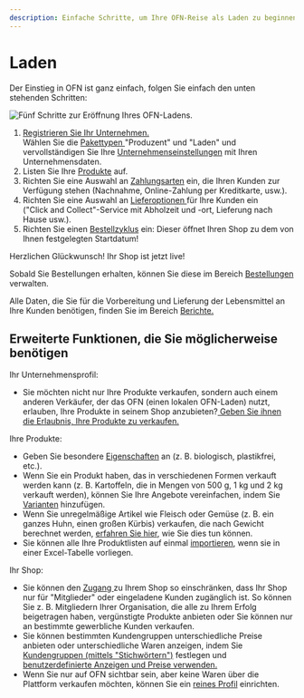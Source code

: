 ```yaml
---
description: Einfache Schritte, um Ihre OFN-Reise als Laden zu beginnen
---
```


# Laden

Der Einstieg in OFN ist ganz einfach, folgen Sie einfach den unten stehenden Schritten:

![Fünf Schritte zur Eröffnung Ihres OFN-Ladens.](../.gitbook/assets/set-up-in-5-steps-draft.png)

1. [Registrieren Sie Ihr Unternehmen.](../basic-features/register-and-create-your-profile.md)\
   Wählen Sie die [Pakettypen ](../basic-features/enterprise-profile/package-types.md)"Produzent" und "Laden" und vervollständigen Sie Ihre [Unternehmenseinstellungen](../basic-features/enterprise-profile/enterprise-settings.md) mit Ihren Unternehmensdaten.
2. Listen Sie Ihre [Produkte](../basic-features/products-1/) auf.
3. Richten Sie eine Auswahl an [Zahlungsarten](../basic-features/shopfront/payment-methods.md) ein, die Ihren Kunden zur Verfügung stehen (Nachnahme, Online-Zahlung per Kreditkarte, usw.).
4. Richten Sie eine Auswahl an [Lieferoptionen ](../basic-features/shopfront/shipping-methods.md)für Ihre Kunden ein\
   ("Click and Collect"-Service mit Abholzeit und -ort, Lieferung nach Hause usw.).
5. Richten Sie einen [Bestellzyklus](../basic-features/shopfront/order-cycle/) ein: Dieser öffnet Ihren Shop zu dem von Ihnen festgelegten Startdatum!

Herzlichen Glückwunsch! Ihr Shop ist jetzt live!

Sobald Sie Bestellungen erhalten, können Sie diese im Bereich [Bestellungen](../basic-features/orders/) verwalten.

Alle Daten, die Sie für die Vorbereitung und Lieferung der Lebensmittel an Ihre Kunden benötigen, finden Sie im Bereich [Berichte.](../basic-features/orders/)

## Erweiterte Funktionen, die Sie möglicherweise benötigen

Ihr Unternehmensprofil:

* Sie möchten nicht nur Ihre Produkte verkaufen, sondern auch einem anderen Verkäufer, der das OFN (einen lokalen OFN-Laden) nutzt, erlauben, Ihre Produkte in seinem Shop anzubieten?[ Geben Sie ihnen die Erlaubnis, Ihre Produkte zu verkaufen.](../basic-features/enterprise-profile/enterprise-to-enterprise-permissions-e2es.md)

Ihre Produkte:

* Geben Sie besondere [Eigenschaften](../basic-features/products-1/product-properties.md) an (z. B. biologisch, plastikfrei, etc.).
* Wenn Sie ein Produkt haben, das in verschiedenen Formen verkauft werden kann (z. B. Kartoffeln, die in Mengen von 500 g, 1 kg und 2 kg verkauft werden), können Sie Ihre Angebote vereinfachen, indem Sie [Varianten](../basic-features/products-1/product-variants.md) hinzufügen.
* Wenn Sie unregelmäßige Artikel wie Fleisch oder Gemüse (z. B. ein ganzes Huhn, einen großen Kürbis) verkaufen, die nach Gewicht berechnet werden, [erfahren Sie hier](../basic-features/products-1/pricing-irregular-items-kg.md), wie Sie dies tun können.
* Sie können alle Ihre Produktlisten auf einmal [importieren](../basic-features/products-1/product-and-inventory-import.md#import-new-products), wenn sie in einer Excel-Tabelle vorliegen.

Ihr Shop:

* Sie können den [Zugang ](../basic-features/shopfront/private-shopfront.md)zu Ihrem Shop so einschränken, dass Ihr Shop nur für "Mitglieder" oder eingeladene Kunden zugänglich ist. So können Sie z. B. Mitgliedern Ihrer Organisation, die alle zu Ihrem Erfolg beigetragen haben, vergünstigte Produkte anbieten oder Sie können nur an bestimmte gewerbliche Kunden verkaufen.
* Sie können bestimmten Kundengruppen unterschiedliche Preise anbieten oder unterschiedliche Waren anzeigen, indem Sie [Kundengruppen (mittels "Stichwörtern")](../basic-features/shopfront/customer-management-and-conditional-displays-prices/tags-and-tag-rules.md) festlegen und [benutzerdefinierte Anzeigen und Preise verwenden.](../basic-features/shopfront/customer-management-and-conditional-displays-prices/customers.md)
* Wenn Sie nur auf OFN sichtbar sein, aber keine Waren über die Plattform verkaufen möchten, können Sie ein [reines Profil](../basic-features/shopfront/) einrichten.
